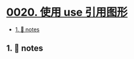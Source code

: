 # [0020. 使用 use 引用图形](https://github.com/Tdahuyou/svg/tree/main/0020.%20%E4%BD%BF%E7%94%A8%20use%20%E5%BC%95%E7%94%A8%E5%9B%BE%E5%BD%A2)

<!-- region:toc -->
- [1. 📒 notes](#1--notes)
<!-- endregion:toc -->

## 1. 📒 notes


